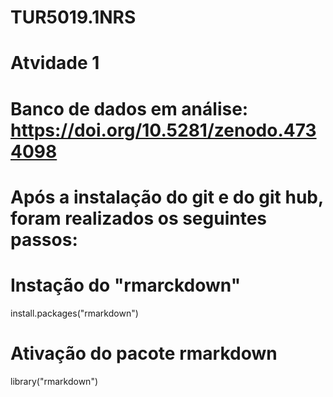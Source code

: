 # TUR5019.1NRS

# Atvidade 1

# Banco de dados em análise: https://doi.org/10.5281/zenodo.4734098

# Após a instalação do git e do git hub, foram realizados os seguintes passos:

# Instação do "rmarckdown"
install.packages("rmarkdown")

# Ativação do pacote rmarkdown
library("rmarkdown")

